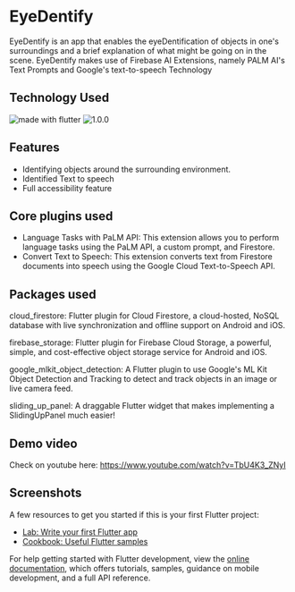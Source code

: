 # EyeDentify

EyeDentify is an app that enables the eyeDentification of objects in one's surroundings and a brief explanation of what might be going on in the scene. EyeDentify makes use of Firebase AI Extensions, namely PALM AI's Text Prompts and Google's text-to-speech Technology

## Technology Used
<img src="https://img.shields.io/badge/flutter-Dart-blue" alt="made with flutter">

<img src="https://img.shields.io/badge/Firebase-text-0XFFFFCA28?style=for-the-badge&logo=Firebase" alt="1.0.0">


## Features
- Identifying objects around the surrounding environment.
- Identified Text to speech
- Full accessibility feature

## Core plugins used
* Language Tasks with PaLM API: This extension allows you to perform language tasks using the PaLM API, a custom prompt, and Firestore.
* Convert Text to Speech: This extension converts text from Firestore documents into speech using the Google Cloud Text-to-Speech API.

## Packages used

cloud_firestore: Flutter plugin for Cloud Firestore, a cloud-hosted, NoSQL database with live synchronization and offline support on Android and iOS.

firebase_storage: Flutter plugin for Firebase Cloud Storage, a powerful, simple, and cost-effective object storage service for Android and iOS.

google_mlkit_object_detection: A Flutter plugin to use Google's ML Kit Object Detection and Tracking to detect and track objects in an image or live camera feed.

sliding_up_panel: A draggable Flutter widget that makes implementing a SlidingUpPanel much easier!


## Demo video 
Check on youtube here: https://www.youtube.com/watch?v=TbU4K3_ZNyI

## Screenshots 



 A few resources to get you started if this is your first Flutter project:

- [Lab: Write your first Flutter app](https://docs.flutter.dev/get-started/codelab)
- [Cookbook: Useful Flutter samples](https://docs.flutter.dev/cookbook)

For help getting started with Flutter development, view the
[online documentation](https://docs.flutter.dev/), which offers tutorials,
samples, guidance on mobile development, and a full API reference.
